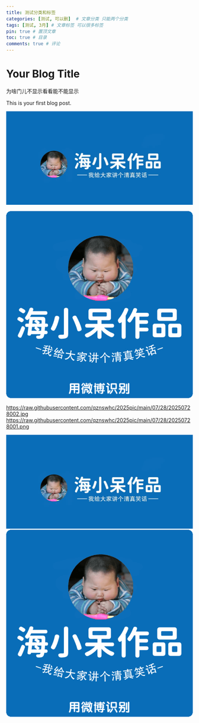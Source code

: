 ```yaml
---
title: 测试分类和标签
categories: [测试, 可以删]  # 文章分类 只能两个分类
tags: [测试, 3月] # 文章标签 可以很多标签
pin: true # 置顶文章
toc: true # 目录
comments: true # 评论
---
```


# Your Blog Title

为啥门儿不显示看看能不能显示

This is your first blog post.






![](https://raw.githubusercontent.com/qznswhc/2025pic/main/07/28/20250728002.jpg)


![](https://raw.githubusercontent.com/qznswhc/2025pic/main/07/28/20250728001.png)




https://raw.githubusercontent.com/qznswhc/2025pic/main/07/28/20250728002.jpg
https://raw.githubusercontent.com/qznswhc/2025pic/main/07/28/20250728001.png





<img src="https://raw.githubusercontent.com/qznswhc/2025pic/main/07/28/20250728002.jpg" alt="" />
<img src="https://raw.githubusercontent.com/qznswhc/2025pic/main/07/28/20250728001.png" alt="" />

